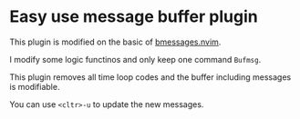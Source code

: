 # Easy use message buffer plugin
This plugin is modified on the basic of [bmessages.nvim](https://github.com/ariel-frischer/bmessages.nvim).

I modify some logic functinos and only keep one command `Bufmsg`.

This plugin removes all time loop codes and the buffer including messages is modifiable.

You can use `<cltr>-u` to update the new messages.

